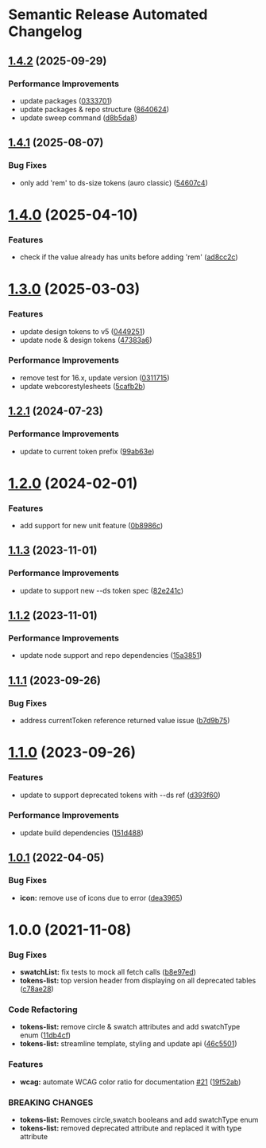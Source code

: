 # Semantic Release Automated Changelog

## [1.4.2](https://github.com/AlaskaAirlines/auro-tokenlist/compare/v1.4.1...v1.4.2) (2025-09-29)


### Performance Improvements

* update packages ([0333701](https://github.com/AlaskaAirlines/auro-tokenlist/commit/0333701a0d9b5eb87023ab71c306b5ec4b92ec1b))
* update packages & repo structure ([8640624](https://github.com/AlaskaAirlines/auro-tokenlist/commit/864062453b4704a218b6060f9faf6c5f8ec630eb))
* update sweep command ([d8b5da8](https://github.com/AlaskaAirlines/auro-tokenlist/commit/d8b5da882a62787af73b67040aa9c5df311588b6))

## [1.4.1](https://github.com/AlaskaAirlines/auro-tokenlist/compare/v1.4.0...v1.4.1) (2025-08-07)


### Bug Fixes

* only add 'rem' to ds-size tokens (auro classic) ([54607c4](https://github.com/AlaskaAirlines/auro-tokenlist/commit/54607c4591f11cde1a365fe0bb0f30c3488d99a6))

# [1.4.0](https://github.com/AlaskaAirlines/auro-tokenlist/compare/v1.3.0...v1.4.0) (2025-04-10)


### Features

* check if the value already has units before adding 'rem' ([ad8cc2c](https://github.com/AlaskaAirlines/auro-tokenlist/commit/ad8cc2c2943edb9e0fc99f455e61cff47522f732))

# [1.3.0](https://github.com/AlaskaAirlines/auro-tokenlist/compare/v1.2.1...v1.3.0) (2025-03-03)


### Features

* update design tokens to v5 ([0449251](https://github.com/AlaskaAirlines/auro-tokenlist/commit/04492517e3cf3c0a12309c3dd5b2abddc4d87408))
* update node & design tokens ([47383a6](https://github.com/AlaskaAirlines/auro-tokenlist/commit/47383a68a0473a2cceb225aec78865f82e6b7a03))


### Performance Improvements

* remove test for 16.x, update version ([0311715](https://github.com/AlaskaAirlines/auro-tokenlist/commit/0311715328e07b1a0668995680cac920f6b2cdfa))
* update webcorestylesheets ([5cafb2b](https://github.com/AlaskaAirlines/auro-tokenlist/commit/5cafb2bcc602ef0c1c25701bd86cfa51ef8ecd55))

## [1.2.1](https://github.com/AlaskaAirlines/auro-tokenlist/compare/v1.2.0...v1.2.1) (2024-07-23)


### Performance Improvements

* update to current token prefix ([99ab63e](https://github.com/AlaskaAirlines/auro-tokenlist/commit/99ab63e1825537d93a4cd8297ce68828e6b2a359))

# [1.2.0](https://github.com/AlaskaAirlines/auro-tokenlist/compare/v1.1.3...v1.2.0) (2024-02-01)


### Features

* add support for new unit feature ([0b8986c](https://github.com/AlaskaAirlines/auro-tokenlist/commit/0b8986ce862d3594dbeda3570a8299a62f77aead))

## [1.1.3](https://github.com/AlaskaAirlines/auro-tokenlist/compare/v1.1.2...v1.1.3) (2023-11-01)


### Performance Improvements

* update to support new --ds token spec ([82e241c](https://github.com/AlaskaAirlines/auro-tokenlist/commit/82e241c4195add006311b7030d060db436eccfcc))

## [1.1.2](https://github.com/AlaskaAirlines/auro-tokenlist/compare/v1.1.1...v1.1.2) (2023-11-01)


### Performance Improvements

* update node support and repo dependencies ([15a3851](https://github.com/AlaskaAirlines/auro-tokenlist/commit/15a3851bd9da5a573e5c23bd277767c5c70aa7db))

## [1.1.1](https://github.com/AlaskaAirlines/auro-tokenlist/compare/v1.1.0...v1.1.1) (2023-09-26)


### Bug Fixes

* address currentToken reference returned value issue ([b7d9b75](https://github.com/AlaskaAirlines/auro-tokenlist/commit/b7d9b75d1544940fb65874cc7c67a6a2a4d08016))

# [1.1.0](https://github.com/AlaskaAirlines/auro-tokenlist/compare/v1.0.1...v1.1.0) (2023-09-26)


### Features

* update to support deprecated tokens with --ds ref ([d393f60](https://github.com/AlaskaAirlines/auro-tokenlist/commit/d393f606d1af1262a55b9d9892401b34cf896eb3))


### Performance Improvements

* update build dependencies ([151d488](https://github.com/AlaskaAirlines/auro-tokenlist/commit/151d4885d2e903b12b7acdce307c032a6138fb75))

## [1.0.1](https://github.com/AlaskaAirlines/auro-tokenlist/compare/v1.0.0...v1.0.1) (2022-04-05)


### Bug Fixes

* **icon:** remove use of icons due to error ([dea3965](https://github.com/AlaskaAirlines/auro-tokenlist/commit/dea39655cb5443ebb3784df26b82babd20271df8))

# 1.0.0 (2021-11-08)


### Bug Fixes

* **swatchList:** fix tests to mock all fetch calls ([b8e97ed](https://github.com/AlaskaAirlines/auro-tokenlist/commit/b8e97edd9c1c28a6367787dc0d381c2a142a8519))
* **tokens-list:** top version header from displaying on all deprecated tables ([c78ae28](https://github.com/AlaskaAirlines/auro-tokenlist/commit/c78ae2876fe88f8c9ebc46b6f93e26f2c740824c))


### Code Refactoring

* **tokens-list:** remove circle & swatch attributes and add swatchType enum ([11db4cf](https://github.com/AlaskaAirlines/auro-tokenlist/commit/11db4cf8926be68c12a8e4ac631f61be924757c0))
* **tokens-list:** streamline template, styling and update api ([46c5501](https://github.com/AlaskaAirlines/auro-tokenlist/commit/46c5501d892202bb95cffcfcb45e1fdec402476a))


### Features

* **wcag:** automate WCAG color ratio for documentation [#21](https://github.com/AlaskaAirlines/auro-tokenlist/issues/21) ([19f52ab](https://github.com/AlaskaAirlines/auro-tokenlist/commit/19f52abbcbe735d5c88bcb6cabd87fb2d76b725a))


### BREAKING CHANGES

* **tokens-list:** Removes circle,swatch booleans and add swatchType enum
* **tokens-list:** removed deprecated attribute and replaced it with type attribute
